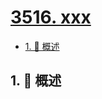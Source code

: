 # [3516. xxx](https://github.com/Tdahuyou/TNotes.leetcode/tree/main/notes/3516.%20xxx)

<!-- region:toc -->

- [1. 📝 概述](#1--概述)

<!-- endregion:toc -->

## 1. 📝 概述
